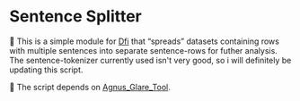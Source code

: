 # Sentence Splitter

:pencil: This is a simple module for [Dfi](https://github.com/peder2911/Diverse_folio_isle) that “spreads” datasets containing rows with multiple sentences into separate sentence-rows for futher analysis. The sentence-tokenizer currently used isn't very good, so i will definitely be updating this script.

:wrench: The script depends on [Agnus_Glare_Tool](https://github.com/peder2911/Agnus_Glare_Tool).

